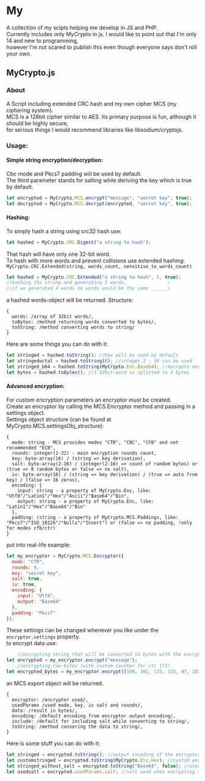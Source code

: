 # My
A collection of my scipts helping me develop in JS and PHP.  
Currently includes only MyCrypto in js.
I would like to point out that I'm only 14 and new to programming,  
however I'm not scared to publish this even though everyone says don't roll your own.

## MyCrypto.js
### About
A Script including extended CRC hash and my own cipher MCS (my ciphering system).  
MCS is a 128bit cipher similar to AES. Its primary purpose is fun, although it should be highly secure,  
for serious things I would recommend libraries like libsodium/cryptojs.
### Usage:  
#### Simple string encryption/decryption:  
Cbc mode and Pkcs7 padding will be used by default.  
The third parameter stands for salting while deriving the key which is true by default.  
```javascript
let encrypted = MyCrypto.MCS.encrypt("message", "secret key", true);
let decrypted = MyCrypto.MCS.decrypt(encrypted, "secret key", true);
```
#### Hashing:
To simply hash a string using crc32 hash use:
```javascript
let hashed = MyCrypto.CRC.Digest("a string to hash");
```
That hash will have only one 32-bit word.  
To hash with more words and prevent collisions use extended hashing:  
`MyCrypto.CRC.Extended(string, words_count, sensitive_to_words_count)`
```javascript
let hashed = MyCrypto.CRC.Extended("a string to hash", 5, true);
//hashing the string and generating 5 words,               ↑
//if we generated 4 words no words would be the same ______↑
```
a hashed words-object will be returned. Structure:
```
{
  words: /array of 32bit words/,
  toBytes: /method returning words converted to bytes/,
  toString: /method converting words to string/
}
```
Here are some things you can do with it:
```javascript
let stringed = hashed.toString(); //hex will be used by default
let stringedoctal = hashed.toString(8); //integer 2 - 36 can be used
let stringed_b64 = hashed.toString(MyCrypto.Enc.Base64); //mycrypto encoding, also just the string "Base64" could be passed
let bytes = hashed.toBytes(); //1 32bit-word is splitted to 4 bytes
```
#### Advanced encryption:  
For custom encryption parameters an encryptor must be created.  
Create an encryptor by calling the MCS.Encryptor method and passing in a settings object.  
Settings object structure (can be found at MyCrypto.MCS.settingsObj_structure):   
```
{
  mode: string - MCS provides modes "CTR", "CBC", "CFB" and not recommended "ECB",
  rounds: integer(1-32) - main encryption rounds count,
  key: byte-array(16) / (string => key derivation),
  salt: byte-array(2-16) / (integer(2-16) => count of random bytes) or (true => 8 random bytes or false => no salt),
  iv: byte-array(16) / (string => key derivation) / (true => auto from key) / (false => 16 zeros),
  encoding: {
    input: string - a property of MyCrypto.Enc, like: "Utf8"/"Latin1"/"Hex"/"Ascii"/"Base64"/"Bin",
    output: string - a property of MyCrypto.Enc, like: "Latin1"/"Hex"/"Base64"/"Bin"
  },
  padding: (string - a property of MyCrypto.MCS.Paddings, like: "Pkcs7"/"ISO_10126"/"Nulls"/"Insert") or (false => no padding, !only for modes cfb/ctr) 
}
```
put into real-life example:  
```javascript
let my_encryptor = MyCrypto.MCS.Encryptor({
  mode: "CTR",
  rounds: 9,
  key: "secret key",
  salt: true,
  iv: true,
  encoding: {
    input: "Utf8",
    output: "Base64"
  },
  padding: "Pkcs7"
});
```
These settings can be changed whenever you like under the `encryptor.settings` property.  
to encrypt data use:  
```javascript
    //encrypting string that will be converted to bytes with the encryptor input encoding
let encrypted = my_encryptor.encrypt("message");
    //encrypting raw bytes !with custom counter for ctr 173!
let encrypted_bytes = my_encryptor.encrypt([109, 101, 115, 115, 97, 103, 101], 173);
```
an MCS export object will be returned.  
```
{
  encryptor: /encryptor used/,
  usedParams /used mode, key, iv salt and rounds/,
  data: /result in bytes/,
  encoding: /default encoding from encryptor output encoding/,
  include: /default for including salt while converting to string/,
  toString: /method convering the data to string/,
}
```
Here is some stuff you can do with it:  
```javascript
let stringed = encrypted.toString(); //output encoding of the encryptor will by used, encrypted + "" will produce same result
let customstringed = encrypted.toString(MyCrypto.Enc.Hex); //custom encoding, also just the string "Hex" could be used
let stringed_without_salt = encrypted.toString("Base64", false); //used salt won't be included with the data
let usedsalt = encrypted.usedParams.salt; //salt used when encrypting the data
```
